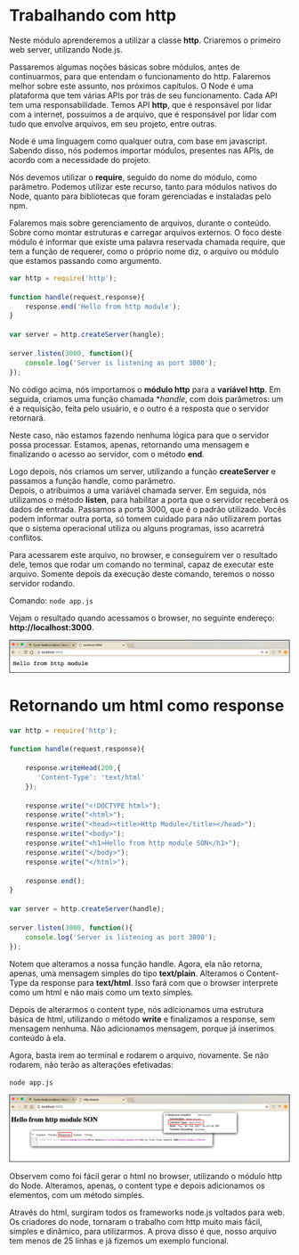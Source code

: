 # Trabalhando com http

Neste módulo aprenderemos a utilizar a classe **http**. Criaremos o primeiro web server, utilizando Node.js.

Passaremos algumas noções básicas sobre módulos, antes de continuarmos, para que entendam o funcionamento do http.
Falaremos melhor sobre este assunto, nos próximos capítulos.
O Node é uma plataforma que tem várias APIs por trás de seu funcionamento. Cada API tem uma responsabilidade. Temos API **http**, que é responsável por lidar com a internet, possuímos a de arquivo, que é responsável por lidar com tudo que envolve arquivos, em seu projeto, entre outras.

Node é uma linguagem como qualquer outra, com base em javascript. Sabendo disso, nós podemos importar módulos, presentes nas APIs, de acordo com a necessidade do projeto.

Nós devemos utilizar o **require**, seguido do nome do módulo, como parâmetro. Podemos utilizar este recurso, tanto para módulos nativos do Node, quanto para bibliotecas que foram gerenciadas e instaladas pelo npm.

Falaremos mais sobre gerenciamento de arquivos, durante o conteúdo. Sobre como montar estruturas e carregar arquivos externos. 
O foco deste módulo é informar que existe uma palavra reservada chamada require, que tem a função de requerer, como o próprio nome diz, o arquivo ou módulo que estamos passando como argumento.

```js
var http = require('http');

function handle(request,response){
    response.end('Hello from http module');
}

var server = http.createServer(hangle);

server.listen(3000, function(){
    console.log('Server is listening as port 3000');
});
```

No código acima, nós importamos o **módulo http** para a **variável http**. Em seguida, criamos uma função chamada **handle*, com dois parâmetros: um é a requisição, feita pelo usuário, e o outro é a resposta que o servidor retornará.

Neste caso, não estamos fazendo nenhuma lógica para que o servidor possa processar. Estamos, apenas, retornando uma mensagem e finalizando o acesso ao servidor, com o método **end**.

Logo depois, nós criamos um server, utilizando a função **createServer** e passamos a função handle, como parâmetro.  
Depois, o atribuimos a uma variável chamada server. Em seguida, nós utilizamos o método **listen**, para habilitar a porta que o servidor receberá os dados de entrada. Passamos a porta 3000, que é o padrão utilizado. 
Vocês podem informar outra porta, só tomem cuidado para não utilizarem portas que o sistema operacional utiliza ou alguns programas, isso acarretrá conflitos.

Para acessarem este arquivo, no browser, e conseguirem ver o resultado dele, temos que rodar um comando no terminal, capaz de executar este arquivo. Somente depois da execução deste comando, teremos o nosso servidor rodando.

Comando: `node app.js`

Vejam o resultado quando acessamos o browser, no seguinte endereço: **http://localhost:3000**.

![node_server_hello](./images/node_server_hello.png "node_server_hello")

# Retornando um html como response

```js
var http = require('http');

function handle(request,response){

    response.writeHead(200,{
       'Content-Type': 'text/html'
    });

    response.write("<!DOCTYPE html>");
    response.write("<html>");
    response.write("<head><title>Http Module</title></head>");
    response.write("<body>");
    response.write("<h1>Hello from http module SON</h1>");
    response.write("</body>");
    response.write("</html>");

    response.end();
}

var server = http.createServer(handle);

server.listen(3000, function(){
    console.log('Server is listening as port 3000');
});
```

Notem que alteramos a nossa função handle. Agora, ela não retorna, apenas, uma mensagem simples do tipo **text/plain**. Alteramos o Content-Type da response para **text/html**. Isso fará com que o browser interprete como um html e não mais como um texto simples.

Depois de alterarmos o content type, nós adicionamos uma estrutura básica de html, utilizando o método **write** e finalizamos a response, sem mensagem nenhuma. Não adicionamos mensagem, porque já inserimos conteúdo à ela.

Agora, basta irem ao terminal e rodarem o arquivo, novamente. Se não rodarem, não terão as alterações efetivadas: 

`node app.js`

![node_server_html](./images/node_server_html.png "node_server_html")

Observem como foi fácil gerar o html no browser, utilizando o módulo http do Node. Alteramos, apenas, o content type e depois adicionamos os elementos, com um método simples.

Através do html, surgiram todos os frameworks node.js voltados para web. Os criadores do node, tornaram o trabalho com http muito mais fácil, simples e dinâmico, para utilizarmos. 
A prova disso é que, nosso arquivo tem menos de 25 linhas e já fizemos um exemplo funcional.